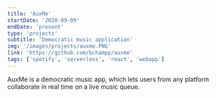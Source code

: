 ```yaml
---
title: 'AuxMe'
startDate: '2020-09-09'
endDate: 'present'
type: 'projects'
subtitle: 'Democratic music application'
img: '/images/projects/auxme.PNG'
link: 'https://github.com/bchampp/auxme'
tags: ['spotify', 'serverless', 'react', 'webapp']
---
```


AuxMe is a democratic music app, which lets users from any platform collaborate in real time on a live music queue. 
